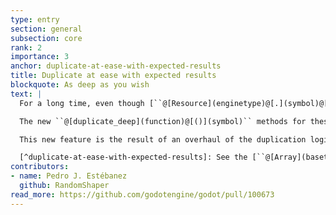 ```yaml
---
type: entry
section: general
subsection: core
rank: 2
importance: 3
anchor: duplicate-at-ease-with-expected-results
title: Duplicate at ease with expected results
blockquote: As deep as you wish
text: |
  For a long time, even though [``@[Resource](enginetype)@[.](symbol)@[duplicate](membervariable)@[()](symbol)``](https://docs.godotengine.org/en/4.5/classes/class_resource.html#class-resource-method-duplicate) has a ``@[deep](membervariable)`` parameter, people realized that setting it to ``@[true](basetype)`` doesn’t always perform in a reliable and predictable way. [Notably](https://github.com/godotengine/godot/issues/74918), it does not duplicate subresources stored inside ``@[Array](basetype)`` or ``@[Dictionary](basetype)`` properties. The same thing happens with [``@[Array](basetype)@[.](symbol)@[duplicate](membervariable)@[()](symbol)``](https://docs.godotengine.org/en/4.5/classes/class_array.html#class-array-method-duplicate) and [``@[Dictionary](basetype)@[.](symbol)@[duplicate](membervariable)@[()](symbol)``](https://docs.godotengine.org/en/4.5/classes/class_dictionary.html#class-dictionary-method-duplicate).

  The new ``@[duplicate_deep](function)@[()](symbol)`` methods for these classes now give users full control over what gets duplicated or not.

  This new feature is the result of an overhaul of the duplication logic for arrays, dictionaries, and resources. For developers, we made sure to keep what was working and consistent intact. If you need more details, feel free to consult our new exhaustive documentation about the duplication specification.[^duplicate-at-ease-with-expected-results]

  [^duplicate-at-ease-with-expected-results]: See the [``@[Array](basetype)``](https://docs.godotengine.org/en/4.5/classes/class_array.html#class-array-method-duplicate), [``@[Dictionary](basetype)``](https://docs.godotengine.org/en/4.5/classes/class_dictionary.html#class-dictionary-method-duplicate), and [``@[Resource](enginetype)``](https://docs.godotengine.org/en/4.5/classes/class_resource.html#class-resource-method-duplicate) API documentation.
contributors:
- name: Pedro J. Estébanez
  github: RandomShaper
read_more: https://github.com/godotengine/godot/pull/100673
---
```

